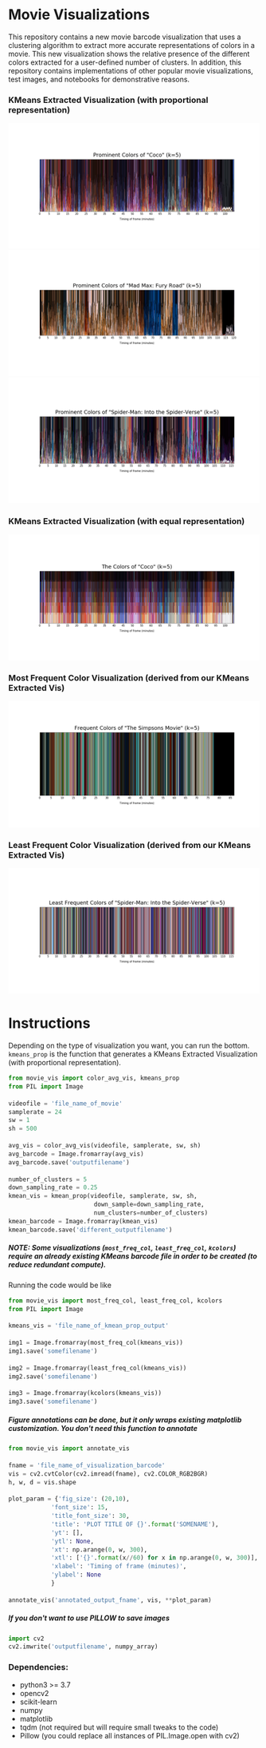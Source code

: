 # Movie Visualizations
This repository contains a new movie barcode visualization that uses a clustering algorithm to extract more accurate representations of colors in a movie. This new visualization shows the relative presence of the different colors extracted for a user-defined number of clusters. In addition, this repository contains implementations of other popular movie visualizations, test images, and notebooks for demonstrative reasons.  

### KMeans Extracted Visualization (with proportional representation)
![visualizations1](final_figures/kmeans_color/k5/coco.png?raw=true)
![visualizations2](final_figures/kmeans_color/k5/madmax.png?raw=true)
![visualizations3](final_figures/kmeans_color/k5/spiderman.png?raw=true)

### KMeans Extracted Visualization (with equal representation)
![visualizations4](final_figures/kcolor/coco.png?raw=true)

### Most Frequent Color Visualization (derived from our KMeans Extracted Vis)
![visualizations5](final_figures/most_freq/simpson.png?raw=true)

### Least Frequent Color Visualization (derived from our KMeans Extracted Vis)
![visualizations6](final_figures/least_freq/spiderman.png?raw=true)

# Instructions
Depending on the type of visualization you want, you can run the bottom. `kmeans_prop` is the function that generates a KMeans Extracted Visualization (with proportional representation).

```python
from movie_vis import color_avg_vis, kmeans_prop
from PIL import Image

videofile = 'file_name_of_movie'
samplerate = 24 
sw = 1
sh = 500

avg_vis = color_avg_vis(videofile, samplerate, sw, sh)
avg_barcode = Image.fromarray(avg_vis)
avg_barcode.save('outputfilename')

number_of_clusters = 5
down_sampling_rate = 0.25
kmean_vis = kmean_prop(videofile, samplerate, sw, sh, 
						down_sample=down_sampling_rate, 
						num_clusters=number_of_clusters)
kmean_barcode = Image.fromarray(kmean_vis)
kmean_barcode.save('different_outputfilename')
```
##### NOTE: Some visualizations (`most_freq_col`, `least_freq_col`, `kcolors`) require an already existing KMeans barcode file in order to be created (to reduce redundant compute). 

Running the code would be like 
```python
from movie_vis import most_freq_col, least_freq_col, kcolors
from PIL import Image

kmeans_vis = 'file_name_of_kmean_prop_output'

img1 = Image.fromarray(most_freq_col(kmeans_vis))
img1.save('somefilename')

img2 = Image.fromarray(least_freq_col(kmeans_vis))
img2.save('somefilename')

img3 = Image.fromarray(kcolors(kmeans_vis))
img3.save('somefilename')
```

##### Figure annotations can be done, but it only wraps existing matplotlib customization. You don't need this function to annotate
```python
from movie_vis import annotate_vis

fname = 'file_name_of_visualization_barcode'
vis = cv2.cvtColor(cv2.imread(fname), cv2.COLOR_RGB2BGR)
h, w, d = vis.shape

plot_param = {'fig_size': (20,10),
            'font_size': 15,
            'title_font_size': 30,
            'title': 'PLOT TITLE OF {}'.format('SOMENAME'),
            'yt': [],
            'ytl': None,
            'xt': np.arange(0, w, 300),
            'xtl': ['{}'.format(x//60) for x in np.arange(0, w, 300)],
            'xlabel': 'Timing of frame (minutes)',
            'ylabel': None
         	}

annotate_vis('annotated_output_fname', vis, **plot_param)
```

##### If you don't want to use PILLOW to save images
```python
import cv2
cv2.imwrite('outputfilename', numpy_array)
```

### Dependencies: 
- python3 >= 3.7
- opencv2
- scikit-learn
- numpy
- matplotlib
- tqdm (not required but will require small tweaks to the code)
- Pillow (you could replace all instances of PIL.Image.open with cv2)